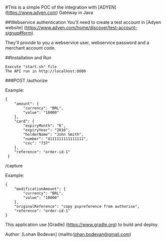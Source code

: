 #This is a simple POC of the integration with [ADYEN] (https://www.adyen.com) Gateway in Java

##Webservice authentication
You'll need to create a test account in [Adyen website] (https://www.adyen.com/home/discover/test-account-signup#form).

They'll provide to you a webservice user, webservice password and a merchant account code.

##Installation and Run
```
Execute "start.sh" file
The API run in http://localhost:8080
```

###POST
/authorize

Example:
```
{
    "amount": {
        "currency": "BRL",
        "value": "10000"
    },
    "card": {
        "expiryMonth": "6",
        "expiryYear": "2016",
        "holderName": "John Smith",
        "number": "4111111111111111",
        "cvc": "737"
    },
    "reference": "order-id-1"
 }
 ```
/capture

Example:
```
{
    "modificationAmount": {
        "currency": "BRL",
        "value": "10000"
    },
    "originalReference": "copy pspreference from authorise",
    "reference": "order-id-1"
}
```

This application use [Gradle] (https://www.gradle.org) to build and deploy.

Author: [Lohan Bodevan] (mailto:lohan.bodevan@gmail.com)
